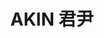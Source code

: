 ---
title: "AKIN 君尹"
description: "AKIN 君尹"
layout: shop
keywords:
  - 美食競賽
  - 台灣美食
  - 美食精選
datePublished: "2025-06-30"
dateModified: "2025-07-06"
city: "台北市"
district: "中山區"
address: "台北市中山區建國北路一段92巷8號"
phone: "0225091070"
geo: "25.049995899619102, 121.53552306787505"
google_map: "https://maps.app.goo.gl/rEsG2E6YAG1oYkq78"
footinder: "https://footinder.com.tw/%e5%8f%b0%e5%8c%97%e5%b8%82%e4%b8%ad%e5%b1%b1%e5%8d%80/362191/"
official: "https://www.facebook.com/brise.tw/"
award:
  - name: "500盤"
    year: "2024"
    entries:
      - dishes:
          - "馬糞海膽、金桔、大葉"

---